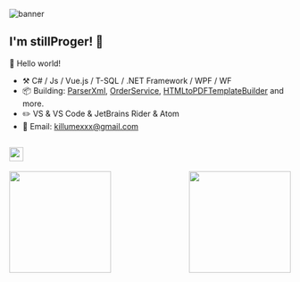 ![banner](https://pm1.narvii.com/7151/92894fecf3b7422b46b43df610b26f85d4c8f927r1-1100-638v2_hq.jpg)

## I'm stillProger! 👋

🎊 Hello world!

- :hammer_and_pick: C# / Js / Vue.js / T-SQL / .NET Framework / WPF / WF
- :package: Building: [ParserXml](https://github.com/stillProger/ParserXML), [OrderService](https://github.com/stillProger/OrderService), [HTMLtoPDFTemplateBuilder](https://github.com/stillProger/HTMLtoPDFTemplateBuilder) and more.
- :pencil2: VS & VS Code & JetBrains Rider & Atom
- :memo: Email: killumexxx@gmail.com

## <img height="25" src="https://readme-typing-svg.herokuapp.com?color=C9D1D9&height=20&font=Helvetica&vCenter=true&lines=Some+stats:">

<div>
  <img align="left" height="182" src="https://github-readme-stats.vercel.app/api?username=stillProger&show_icons=true&theme=tokyonight&count_private=true"/>
  <img align="right" height="182" src="https://github-readme-streak-stats.herokuapp.com/?user=stillProger&theme=tokyonight">
</div>
